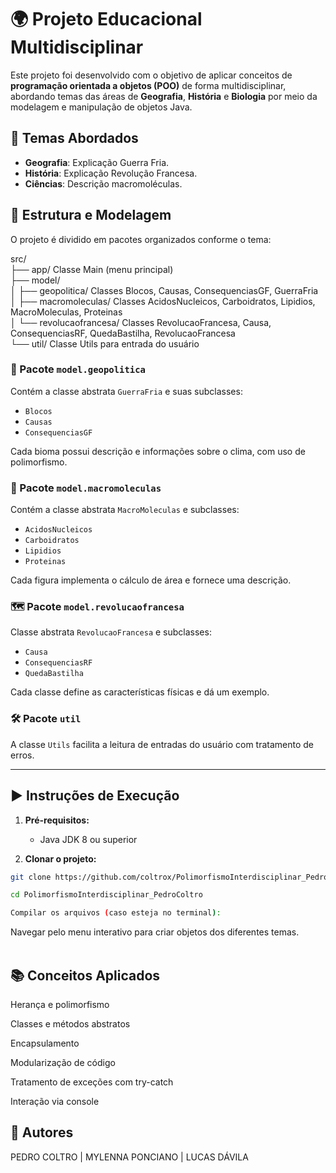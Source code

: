 # 🌍 Projeto Educacional Multidisciplinar

Este projeto foi desenvolvido com o objetivo de aplicar conceitos de **programação orientada a objetos (POO)** de forma multidisciplinar, abordando temas das áreas de **Geografia**, **História** e **Biologia** por meio da modelagem e manipulação de objetos Java.

## 🧠 Temas Abordados

- **Geografia**: Explicação Guerra Fria.
- **História**: Explicação Revolução Francesa.
- **Ciências**: Descrição macromoléculas.

## 🧱 Estrutura e Modelagem

O projeto é dividido em pacotes organizados conforme o tema:

src/<br>
├──  app/  Classe Main (menu principal) <br>
├──  model/<br>
│  ├──   geopolitica/  Classes Blocos, Causas, ConsequenciasGF, GuerraFria <br>
│  ├──   macromoleculas/  Classes AcidosNucleicos, Carboidratos, Lipidios, MacroMoleculas, Proteinas <br>
│  └──   revolucaofrancesa/  Classes RevolucaoFrancesa, Causa, ConsequenciasRF, QuedaBastilha, RevolucaoFrancesa <br>
└──   util/  Classe Utils para entrada do usuário <br>


### 🧭 Pacote `model.geopolitica`

Contém a classe abstrata `GuerraFria` e suas subclasses:
- `Blocos`
- `Causas`
- `ConsequenciasGF`

Cada bioma possui descrição e informações sobre o clima, com uso de polimorfismo.

### 🧬 Pacote `model.macromoleculas`

Contém a classe abstrata `MacroMoleculas` e subclasses:
- `AcidosNucleicos`
- `Carboidratos`
- `Lipidios`
- `Proteinas`

Cada figura implementa o cálculo de área e fornece uma descrição.

### 🗺️ Pacote `model.revolucaofrancesa`

Classe abstrata `RevolucaoFrancesa` e subclasses:
- `Causa`
- `ConsequenciasRF`
- `QuedaBastilha`

Cada classe define as características físicas e dá um exemplo.

### 🛠 Pacote `util`

A classe `Utils` facilita a leitura de entradas do usuário com tratamento de erros.

---

## ▶️ Instruções de Execução

1. **Pré-requisitos:**
   - Java JDK 8 ou superior

2. **Clonar o projeto:**

```bash
git clone https://github.com/coltrox/PolimorfismoInterdisciplinar_PedroColtro.git
```
```bash
cd PolimorfismoInterdisciplinar_PedroColtro
```
```bash
Compilar os arquivos (caso esteja no terminal):
```

Navegar pelo menu interativo para criar objetos dos diferentes temas.
<br><br>

## 📚 Conceitos Aplicados
Herança e polimorfismo

Classes e métodos abstratos

Encapsulamento

Modularização de código

Tratamento de exceções com try-catch

Interação via console

## 📌 Autores
PEDRO COLTRO | MYLENNA PONCIANO | LUCAS DÁVILA
